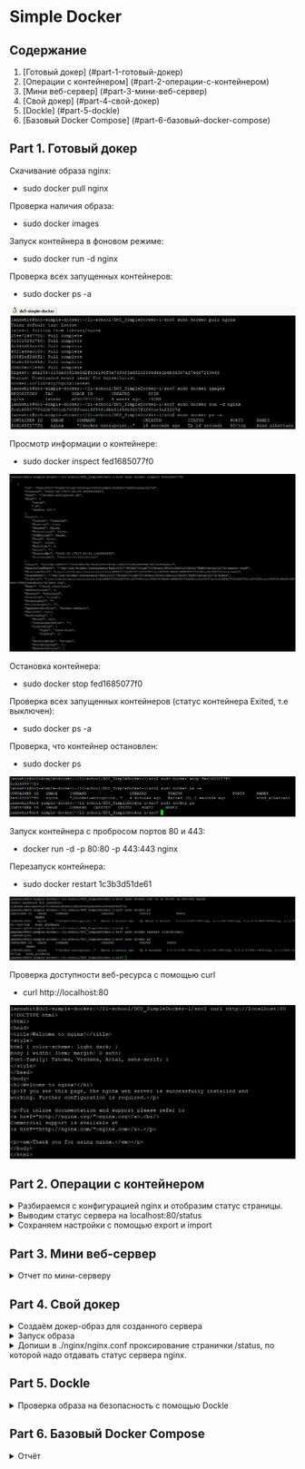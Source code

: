 # Simple Docker

## Содержание
1. [Готовый докер] (#part-1-готовый-докер)
2. [Операции с контейнером] (#part-2-операции-с-контейнером)
3. [Мини веб-сервер] (#part-3-мини-веб-сервер)
4. [Свой докер] (#part-4-cвой-докер)
5. [Dockle] (#part-5-dockle)
6. [Базовый Docker Compose] (#part-6-базовый-docker-compose)

## Part 1. Готовый докер

Скачивание образа nginx:
* sudo docker pull nginx

Проверка наличия образа:
* sudo docker images

Запуск контейнера в фоновом режиме:
* sudo docker run -d nginx

Проверка всех запущенных контейнеров:
* sudo docker ps -a

![Part_1_1](../src/Screenshots/Part_1/Part_1_1.png)

Просмотр информации о контейнере:
* sudo docker inspect fed1685077f0

![Part_1_2](../src/Screenshots/Part_1/Part_1_2.png)

Остановка контейнера:
* sudo docker stop fed1685077f0

Проверка всех запущенных контейнеров (статус контейнера Exited, т.е выключен):
* sudo docker ps -a

Проверка, что контейнер остановлен:
* sudo docker ps

![Part_1_3](../src/Screenshots/Part_1/Part_1_3.png)

Запуск контейнера с пробросом портов 80 и 443:
* docker run -d -p 80:80 -p 443:443 nginx

Перезапуск контейнера:
* sudo docker restart 1c3b3d51de61

![Part_1_4](../src/Screenshots/Part_1/Part_1_4.png)

Проверка доступности веб-ресурса с помощью curl
* curl http://localhost:80

![Part_1_5](../src/Screenshots/Part_1/Part_1_5.png)

## Part 2. Операции с контейнером  

<details>
  <summary>Разбираемся с конфигурацией nginx и отобразим статус страницы.</summary>
</p>


> Команда exec в контексте Docker используется для выполнения команды внутри запущенного контейнера.  
Чтобы прочитать конфигурационный файл nginx.conf внутри Docker контейнера через команду exec, использовал `docker exec barkopen cat /etc/nginx/nginx.conf`       
![exec barkopen cat](Screenshots/Part_2/Part_2_1.jpg)<br>nginx.conf<br>

</p>
</details>    



<details>
  <summary>Выводим статус сервера на localhost:80/status</summary>
</p>


Создаём файл `nginx.conf`, скопировав содержимое оригинального файлафайла.  

Дописываем необходимое для выполнения задачи, настроим в нем по пути /status отдачу страницы статуса сервера nginx.                                            
![Дописаный nginx.conf](Screenshots/Part_2/Part_2_2.jpg) <br>Исправленный nginx.conf<br>
 
 `location /status { ... }`: начинает блок конфигурации для обработки запросов к пути /status.
 
 `stub_status on;`: включает отдачу статуса сервера Nginx по пути /status.

Скопировал созданный файл *nginx.conf* внутрь докер-образа через команду `docker cp nginx.conf barkopen:/etc/nginx/nginx.conf`  
Проверил, что файл скопировался через `docker exec -it barkopen cat /etc/nginx/nginx.conf`                                                                       
![docker cp nginx.conf / docker exec](Screenshots/Part_2/Part_2_3.jpg) <br>Проверяем исправленный nginx.conf<br>

Перезапустил **nginx** внутри докер-образа через команду `docker exec barkopen nginx -s reload`                                                                    
![docker exec reload](Screenshots/Part_2/Part_2_3_1.jpg) <br>Пререзапуск<br>


Проверил, что по адресу `localhost:80/status` выдается страничка со статусом сервера **nginx** в тексовом браузере.                                          
![links2](Screenshots/Part_2/Part_2_4.jpg)<br>Link<br> 

Также проверил выдачу страници в браузере Chrome.                                                                                                
![http://localhost/status  /  http:// 10.31.170.216/status](Screenshots/Part_2_5.jpg )<br>Вывод по запросу<br> 


</p>
</details>  


<details>
  <summary>Сохраняем настройки с помощью export и import</summary>
</p>

Экспортировал контейнер в архив *container.tar* командой `docker export barkopen > container.tar`                                                               
![export](Screenshots/Part_2/Part_2_6.jpg)<br>Экспортируем<br>

1. Остановил контейнер командой `docker stop barkopen`, проверил статус командой `docker ps -a`   
2. Удалил образ через `docker rmi -f nginx`, проверил через `docker images`     
3. Удалил остановленный контейнер командой `docker rm barkopen`, проверил через `docker ps -a`                                                                    
![stop / rmi / rm](Screenshots/Part_2/art_2_8.jpg)<br>Дейстрия 1 - 3 <br>

Импортировал контейнер обратно командой `docker import container.tar my_image:latest`  и проверил `docker images`                                          
![import container.tar](Screenshots/Part_2/Part_2_9.jpg)<br>Импортировал контейнер<br>

Запустил импортированный контейнер командой `docker run -d -p 80:80 -p 443:443 --name barkopen my_image:latest nginx -g 'daemon off;'`
проверил через `docker ps.                                                                                                                                   
![docker run](Screenshots/Part_2/Part_2_10.jpg)<br>Запустил и проверил<br>

Проверил, что по адресу *localhost:80/status* выдается страничка со статусом сервера **nginx**.                                                             
![http://localhost/status  /  http:// 10.31.170.216/status](Screenshots/Part_2/Part_2_11.jpg)<br>Выдача по запросу<br> 


</p>
</details>



## Part 3. Мини веб-сервер

<details>
  <summary>Отчет по мини-серверу</summary>
</p>

Пишем мини сервер на C и FastCgi, который будет возвращать простейшую страничку с надписью 'Hello World!',                                                       
![Hello_World](Screenshots/Part_3/Part_3_2.jpg)<br>Вариант мини сервера на С<br>

Пишем свой nginx.conf, который будет проксировать все запросы с 81 порта на 127.0.0.1:8080                                                                  
![nginx.conf](Screenshots/Part_3/Part_3_1_1.jpg)<br>nginx.conf<br>

Заходим в контейнер командой docker exec -it [container id/container name] bash
 и в bash, обновляем репозитории, устанавливаем gcc, spawn-fcgi и libfcgi-dev                                                                                   
![docker exec](Screenshots/Part_3/Part_3_8.jpg)<br>Вход в контейнер<br>

Скомпилировали написанный мини сервер                                                                                                                           
![gcc](Screenshots/Part_3/Part_3_9.jpg)<br>Компиляция<br>

Запустили написанный мини сервер через spawn-fcgi на порту 8080
Применили изменения в настройках сервера:                                                                                                                       
![spawn-fcgi / reload](Screenshots/Part_3/Part_3_10.jpg)<br>Запускаем<br>

 Проверяем, что в браузере по localhost:81 отдается написанная страничка. 
 ![links2](Screenshots/Part_3/Part_3_11.jpg)<br>Link<br>

 ![links2 / Chrome](Screenshots/Part_3/Part_3_12.jpg)<br>Выдача по запросу<br>

 Положи файл nginx.conf по пути ./nginx/nginx.conf (это понадобится позже).                                                                                       
![Copy nginx.conf](Screenshots/Part_3/Part_3_13.jpg)<br>Последняя задача<br>

</p>
</details>




## Part 4. Свой докер  

<details>
  <summary>Создаём докер-образ для созданного сервера</summary>
</p>

Напишем Dockerfile.                                                                                                                                        

![Dockerfile](Screenshots/Part_4/Part_4_1.jpg)<br>Dockerfile<br>

Соберём написанный докер-образ через `docker build -t barkopener:part_4 .` указав имя и тег                                                                       
![docker build](Screenshots/Part_4/Part_4_2.jpg)<br>Сборка образа<br>

Проверил через `docker images`, что все собралось корректно                                                                                               
![docker images](Screenshots/Part_4/Part_4_3.jpg)<br>Проверяем наличие собранного образа<br>

</p>
</details>




<details>
  <summary>Запуск образа</summary>
</p>


Запустим собранный докер-образ с маппингом 81 порта на 80 на локальной машине и маппингом папки *./nginx* внутрь контейнера по адресу, где лежат конфигурационные файлы **nginx**'а командой `docker run -d -p 80:81 -v "$(pwd)/nginx/nginx.conf:/etc/nginx/nginx.conf" my_fastcgi_server:part_4`  
Проверил, что по *localhost:80* доступна страничка написанного мини сервера                                                                                     
![docker images](Screenshots/Part_4/Part_4_4.jpg)<br>Запуск образа<br>

![docker images](Screenshots/Part_3/Part_3_12.jpg)<br>Результат выдачи<br>

</p>
</details>


<details>
  <summary>Допиши в ./nginx/nginx.conf проксирование странички /status, 
  по которой надо отдавать статус сервера nginx.</summary>
</p>


Дописал в *./nginx/nginx.conf* проксирование странички */status*, по которой надо отдавать статус сервера.                                                       
![docker images](Screenshots/Part_4/Part_4_5.jpg)<br>Изменения в nginx.conf<br>


Перезапустил контейнер командой `docker restart <CONTAINER_NAME>`     
*после сохранения файла и перезапуска контейнера, конфигурационный файл внутри докер-образа обновился*  
Проверил, что теперь по *localhost:80/status* отдается страничка со статусом                                                                                
![links2 http:// ](Screenshots/Part_4/Part_4_6.jpg)<br>Link<br>

![docker restart / http:// ](Screenshots/Part_4_7.jpg)<br>Результат выдачи<br>
 
</p>
</details>



## Part 5. **Dockle**  

<details>
  <summary>Проверка образа на безопасность с помощью Dockle</summary>
</p>

Устанавливаем Dockle. Инструкцию смотрел тут https://habr.com/ru/companies/timeweb/articles/561378/                                                            
![Установка](Screenshots/Part_5/Part_5_1.jpg)<br>Установка<br>


Просканировал образ из предыдущего задания через `dockle barkopen:part_4`                                                                                       
![dockle](Screenshots/Part_5/Part_5_2.jpg)<br>Выявили ошибки<br>

Исправил образ так, чтобы при проверке через **dockle** не было ошибок и предупреждений                                                                         

![Dockerfile](Screenshots/Part_5/Part_5_3.jpg)<br>Обновлённый Докерфайл<br>   

Для решения ошибки **FATAL - CIS-DI-0010**  использовал команду с `dockle --ak NGINX_GPGKEY --ak NGINX_GPGKEY_PATH`,  которая позволяет подтвердить использование конкретных ключей для работы нашего nginx сервера    
Для фикса по рекомендации **INFO - CIS-DI-0005** использовал команду `export DOCKER_CONTENT_TRUST=1`  
я.   

Написал run.sh 
![run.sh](Screenshots/Part_5/Part_5_4.jpg)<br>Добавленный скрипт<br>                                                                                                          

Сборка докер-образа и проверка его работоспособности с помощью dockle                                                                                        
![dockle](Screenshots/Part_5/Part_5_10.jpg)<br>Перепроверили после изменений<br>


</p>
</details>

## Part 6. Базовый **Docker Compose**


<details>
  <summary>Отчёт</summary>
</p>

Устанавливаем docker-compose                                                                                                                                      
![Install](Screenshots/Part_6/Part_6_0.jpg)<br>Установка<br>

Парвим nginx.conf который будет проксировать все запросы с 8080 порта на 81 порт первого контейнера. 
![nginx.conf](Screenshots/Part_6/Part_6_1_1.jpg)<br>Дописали nginx.conf<br>


Пишим простой файл `docker-compose.yml`                                                                                                                       
![docker-compose](Screenshots/Part_6/Part_6_1.jpg)<br>Docker-compose.yml<br>

Поднимаем контэйнеры используя команду docker-compose up -d задав имена  nginx_proxy  и  part_6                                                                  
![docker-compose up](Screenshots/Part_6/6_2.jpg)<br>Свежие контейнерыbr>

Останавил контейнеры командой `down`                                                                                                                           
![down](Screenshots/Part_6/Part_6_3.jpg)<br>Остонока контейнеров<br>


Внёс изменения в файл `docker-compose.yml` , так как в дальнейшем будим билдить образы.                                                                          
![docker-compose.yml](Screenshots/Part_6/Part_6_4.jpg)<br>Обновлённый *.yml <br>

Все готово для использования команды `docker-compose build`                                                                                                
![docker-compose build](Screenshots/Part_6/Part_6_5_1.jpg)<br>Результат билдинга<br>

Проверяем командой `docker images` наличие образов, и запускаем  `decker-compose up -d`
`docker ps` проверяем , что всё работает                                                                                                                          
![docker images](Screenshots/Part_6/Part_6_5_2.jpg)<br>Проверяем наличие образов<br>



 
Проверил `curl` и запросом в браузере что всё работает отлично.                                                                                               
![links2 http://localhost:80](Screenshots/Part_6/Part_6_10.jpg)<br>Результат запросв в браузере<br> 



![cirl -v http://localhost:80](Screenshots/Part_6/Part_6_22.jpg)<br>Выдача `curl`<br>


 
</p>
</details>

